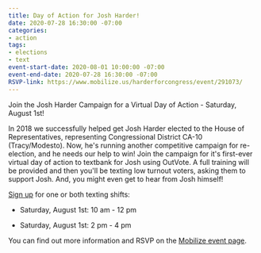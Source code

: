 ```yaml
---
title: Day of Action for Josh Harder!
date: 2020-07-28 16:30:00 -07:00
categories:
- action
tags:
- elections
- text
event-start-date: 2020-08-01 10:00:00 -07:00
event-end-date: 2020-07-28 16:30:00 -07:00
RSVP-link: https://www.mobilize.us/harderforcongress/event/291073/
---
```


Join the Josh Harder Campaign for a Virtual Day of Action - Saturday, August 1st!

In 2018 we successfully helped get Josh Harder elected to the House of Representatives, representing Congressional District CA-10 (Tracy/Modesto). Now, he's running another competitive campaign for re-election, and he needs our help to win! Join the campaign for it's first-ever virtual day of action to textbank for Josh using OutVote. A full training will be provided and then you'll be texting low turnout voters, asking them to support Josh. And, you might even get to hear from Josh himself!

[Sign up](https://www.mobilize.us/harderforcongress/event/291073/) for one or both texting shifts:

* Saturday, August 1st: 10 am - 12 pm

* Saturday, August 1st: 2 pm - 4 pm

You can find out more information and RSVP on the [Mobilize event page](https://www.mobilize.us/harderforcongress/event/291073/).
